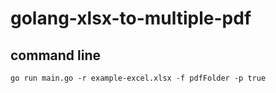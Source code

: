 # golang-xlsx-to-multiple-pdf

## command line
```
go run main.go -r example-excel.xlsx -f pdfFolder -p true
```